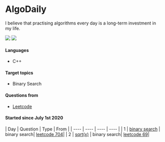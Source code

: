 # AlgoDaily

I believe that practising algorithms every day is a long-term investment in my life.

[![](https://lc.coding.gs/v1/solved/smilegupta.svg?logo=leetcode)](https://leetcode.com/smilegupta/)
[![](https://lc.coding.gs/v1/ranking/smilegupta.svg?logo=leetcode)](https://leetcode.com/smilegupta/)

#### Languages

-   C++
#### Target topics

-   Binary Search

#### Questions from

-   [Leetcode](https://leetcode.com)

#### Started since July 1st 2020

| Day  | Question | Type | From |                                                                                                                                        | ---- | ---- | ---- | ---- | 
| 1    | [binary search](/leetcode/704-binary-search) | binary search| [leetcode 704](https://leetcode.com/problems/binary-search)|
| 2    | [sqrt(x)](/leetcode/69-sqrt-x) | binary search| [leetcode 69](https://leetcode.com/problems/sqrtx/)|                                                                                                                              



